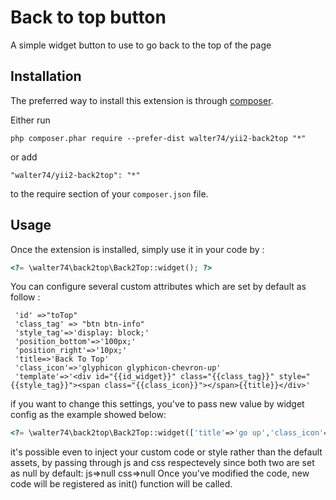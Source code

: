 Back to top button
==================
A simple widget button to use to go back to the top of the page

Installation
------------

The preferred way to install this extension is through [composer](http://getcomposer.org/download/).

Either run

```
php composer.phar require --prefer-dist walter74/yii2-back2top "*"
```

or add

```
"walter74/yii2-back2top": "*"
```

to the require section of your `composer.json` file.


Usage
-----

Once the extension is installed, simply use it in your code by  :

```php
<?= \walter74\back2top\Back2Top::widget(); ?>
```

You can configure several custom attributes which are set by default as follow :
```
 'id' =>"toTop"
 'class_tag' => "btn btn-info"
 'style_tag'=>'display: block;'
 'position_bottom'=>'100px;'
 'position_right'=>'10px;'
 'title=>'Back To Top'
 'class_icon'=>'glyphicon glyphicon-chevron-up'
 'template'=>'<div id="{{id_widget}}" class="{{class_tag}}" style="{{style_tag}}"><span class="{{class_icon}}"></span>{{title}}</div>'
```
if you want to change this settings, you've to pass new value by widget config as the example showed below:
```php
<?= \walter74\back2top\Back2Top::widget(['title'=>'go up','class_icon'=>'glyphicon glyphicon-arrow-up']); ?>
```
 
 it's possible even to inject your custom code or style rather than the default assets, by passing through js and css respectevely since both two are set as null by default:
 js=>null
 css=>null
Once you've modified the code, new code will be registered as init() function will be called.
